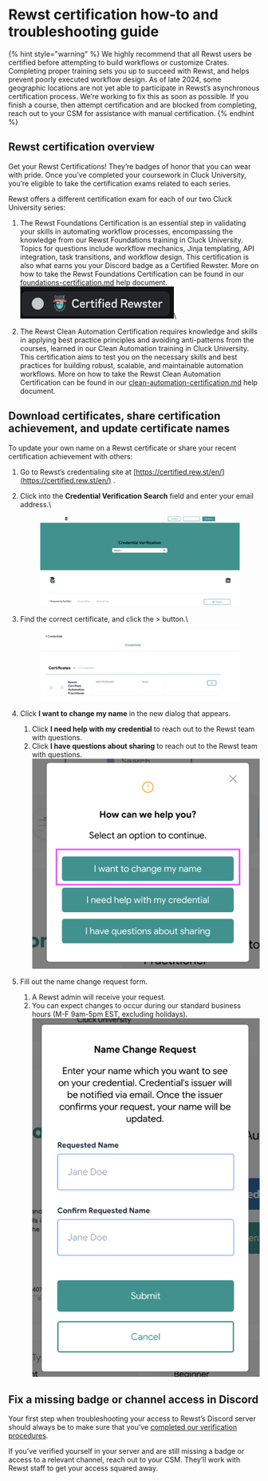 # Rewst certification how-to and troubleshooting guide

{% hint style="warning" %}
We highly recommend that all Rewst users be certified before attempting to build workflows or customize Crates. Completing proper training sets you up to succeed with Rewst, and helps prevent poorly executed workflow design. As of late 2024, some geographic locations are not yet able to participate in Rewst’s asynchronous certification process. We’re working to fix this as soon as possible. If you finish a course, then attempt certification and are blocked from completing, reach out to your CSM for assistance with manual certification.
{% endhint %}

## Rewst certification overview

Get your Rewst Certifications! They’re badges of honor that you can wear with pride. Once you’ve completed your coursework in Cluck University, you’re eligible to take the certification exams related to each series.

Rewst offers a different certification exam for each of our two Cluck University series:

1. The Rewst Foundations Certification is an essential step in validating your skills in automating workflow processes, encompassing the knowledge from our Rewst Foundations training in Cluck University. Topics for questions include workflow mechanics, Jinja templating, API integration, task transitions, and workflow design. This certification is also what earns you your Discord badge as a Certified Rewster. More on how to take the Rewst Foundations Certification can be found in our [foundations-certification.md](rewst-foundations/foundations-certification.md "mention") help document.\
   ![](../.gitbook/assets/certifiedrooster.png)\

2. The Rewst Clean Automation Certification requires knowledge and skills in applying best practice principles and avoiding anti-patterns from the courses, learned in our Clean Automation training in Cluck University. This certification aims to test you on the necessary skills and best practices for building robust, scalable, and maintainable automation workflows. More on how to take the Rewst Clean Automation Certification can be found in our [clean-automation-certification.md](clean-automation/clean-automation-certification.md "mention") help document.

## Download certificates, share certification achievement, and update certificate names

To update your own name on a Rewst certificate or share your recent certification achievement with others:

1. Go to Rewst’s credentialing site at [https://certified.rew.st/en/](https://certified.rew.st/en/) .
2.  Click into the **Credential Verification** **Search** field and enter your email address.\


    <figure><img src="../.gitbook/assets/certificationsite1.png" alt=""><figcaption></figcaption></figure>
3.  Find the correct certificate, and click the > button.\


    <figure><img src="../.gitbook/assets/Credential1.png" alt=""><figcaption></figcaption></figure>
4. Click **I want to change my name** in the new dialog that appears.
   1. Click **I need help with my credential** to reach out to the Rewst team with questions.
   2. Click **I have questions about sharing** to reach out to the Rewst team with questions.\
      ![](../.gitbook/assets/certificationhelpoptionsmenu.png)
5. Fill out the name change request form.
   1. A Rewst admin will receive your request.
   2. You can expect changes to occur during our standard business hours (M-F 9am-5pm EST, excluding holidays).\
      ![](../.gitbook/assets/namechangerequestscreen.png)

## Fix a missing badge or channel access in Discord

Your first step when troubleshooting your access to Rewst’s Discord server should always be to make sure that you’ve [completed our verification procedures](https://docs.rewst.help/support/roc-support/discord-join-and-verification).

If you’ve verified yourself in your server and are still missing a badge or access to a relevant channel, reach out to your CSM. They’ll work with Rewst staff to get your access squared away.

